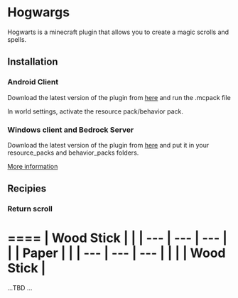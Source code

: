 # Hogwargs

Hogwarts is a minecraft plugin that allows you to create a magic scrolls and spells.

## Installation

### Android Client

Download the latest version of the plugin from [here](...)
and run the .mcpack file

In world settings, activate the resource pack/behavior pack.

### Windows client and Bedrock Server

Download the latest version of the plugin from [here](...)
and put it in your resource_packs and behavior_packs folders.

[More information](https://minecraft.gamepedia.com/Tutorials/Loading_a_resource_pack)

## Recipies

### Return scroll

====
| Wood Stick |  |
| --- | --- | --- |
| | Paper |  |
| --- | --- | --- |
| | | Wood Stick |
====

...TBD ...